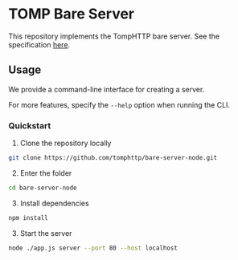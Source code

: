 # TOMP Bare Server

This repository implements the TompHTTP bare server. See the specification [here](https://github.com/tomphttp/specifications/blob/master/BareServerV1.md).

## Usage

We provide a command-line interface for creating a server.

For more features, specify the `--help` option when running the CLI.

### Quickstart

1. Clone the repository locally

```sh
git clone https://github.com/tomphttp/bare-server-node.git
```

2. Enter the folder

```sh
cd bare-server-node
```

3. Install dependencies

```sh
npm install
```

3. Start the server

```sh
node ./app.js server --port 80 --host localhost
```
